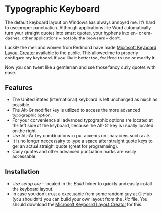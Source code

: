 # Typographic Keyboard
The default keyboard layout on Windows has always annoyed me. It&#8217;s hard to use proper punctuation. Although applications like Word automatically turn your straight quotes into smart quotes, your hyphens into en- or em-dashes, other applications &#8211; notably the browsers &#8211; don&#8217;t.

Luckily the men and women from Redmond have made [Microsoft Keyboard Layout Creator][1] available to the public. This allowed me to properly configure my keyboard. If you like it better too, feel free to use or modify it.

Now you can tweet like a gentleman and use those fancy curly quotes with ease.

## Features
* The United States (international) keyboard is left unchanged as much as possible.
* The Alt-Gr modifier key is utilized to access the more advanced typographic option.
* For your convenience all advanced typographic options are located at the left side of the keyboard, because the Alt-Gr key is usually located on the right.
* Use Alt-Gr key combinations to put accents on characters such as *&egrave;*.
* It is no longer neccessairy to type a space after straight quote keys to get an actual straight quote (great for programming).
* Curly quotes and other advanced puntuation marks are easily accessable.

## Installation
* Use *setup.exe* &#8211; located in the *Build* folder to quickly and easily install the keyboard layout.
* In case you don&#8217;t trust a executable from some random guy at GitHub (you shouldn&#8217;t) you can build your own layout from the *.klc* file. You should download the [Microsoft Keyboard Layout Creator][1] for this.


[1]: http://www.microsoft.com/en-us/download/details.aspx?id=22339